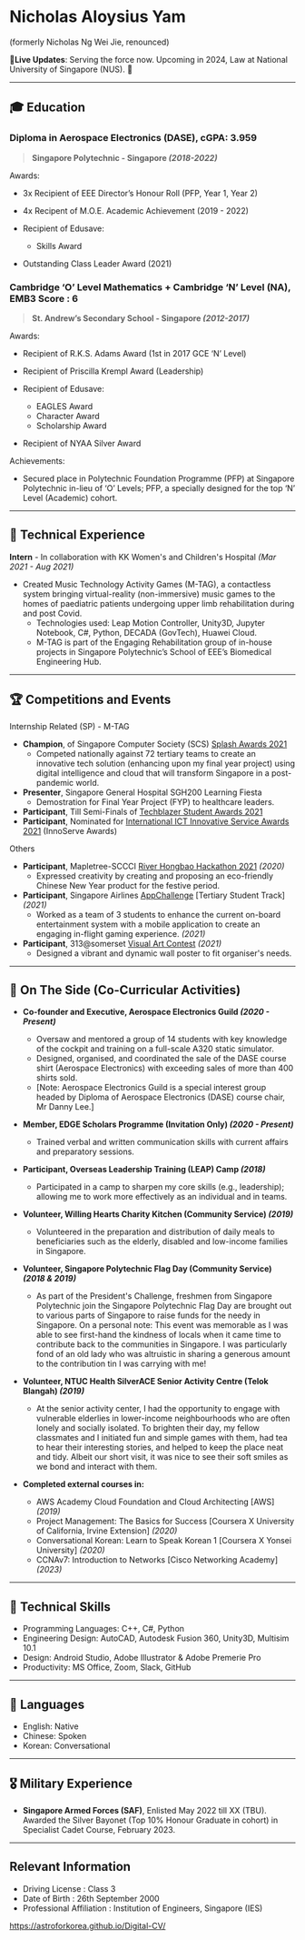 # Nicholas Aloysius Yam
(formerly Nicholas Ng Wei Jie, renounced)


📮**Live Updates**: Serving the force now. Upcoming in 2024, Law at National University of Singapore (NUS). 🚀

***

## 🎓 Education

### Diploma in Aerospace Electronics (DASE), cGPA: 3.959
> **Singapore Polytechnic - Singapore *(2018-2022)***

Awards:
 - 3x Recipient of EEE Director’s Honour Roll (PFP, Year 1, Year 2)
 - 4x Recipent of M.O.E. Academic Achievement (2019 - 2022)
  - Recipient of Edusave:
	 - Skills Award
	 
 - Outstanding Class Leader Award (2021)


### Cambridge ‘O’ Level Mathematics + Cambridge ‘N’ Level (NA), EMB3 Score : 6
> **St. Andrew’s Secondary School - Singapore *(2012-2017)***

Awards:
 - Recipient of R.K.S. Adams Award (1st in 2017 GCE ‘N’ Level)
 - Recipient of Priscilla Krempl Award (Leadership)
 - Recipient of Edusave:
	 - EAGLES Award
	 - Character Award
	 - Scholarship Award

 - Recipient of NYAA Silver Award

Achievements: 
 - Secured place in Polytechnic Foundation Programme (PFP) at Singapore Polytechnic in-lieu of ‘O’ Levels; PFP, a specially designed for the top ‘N’ Level (Academic) cohort.

***

## 👔 Technical Experience
**Intern** - In collaboration with KK Women's and Children's Hospital *(Mar 2021 - Aug 2021)* 
 - Created Music Technology Activity Games (M-TAG), a contactless system bringing virtual-reality (non-immersive) music games to the homes of paediatric patients undergoing upper limb rehabilitation during and post Covid.
	 - Technologies used: Leap Motion Controller, Unity3D, Jupyter Notebook, C#, Python, DECADA (GovTech), Huawei Cloud.
     - M-TAG is part of the Engaging Rehabilitation group of in-house projects in Singapore Polytechnic’s School of EEE’s Biomedical Engineering Hub.

***

## 🏆 Competitions and Events
Internship Related (SP) - M-TAG
- **Champion**, of Singapore Computer Society (SCS) [Splash Awards 2021](https://www.scs.org.sg/awards/splash/2021/announcements)
  - Competed nationally against 72 tertiary teams to create an innovative tech solution (enhancing upon my final year project) using digital intelligence and cloud that will transform Singapore in a post-pandemic world.
 - **Presenter**, Singapore General Hospital SGH200 Learning Fiesta
   - Demostration for Final Year Project (FYP) to healthcare leaders.
 - **Participant**, Till Semi-Finals of [Techblazer Student Awards 2021](https://techblazerawards.sg/Awards)
 - **Participant**, Nominated for [International ICT Innovative Service Awards 2021](https://innoserve.tca.org.tw/en/about_contest.aspx) (InnoServe Awards)

Others
- **Participant**, Mapletree-SCCCI [River Hongbao Hackathon 2021](https://www.facebook.com/riverhongbaosg/videos/rhbhacks-2021-is-back/358824385315976/) *(2020)*
  - Expressed creativity by creating and proposing an eco-friendly Chinese New Year product for the festive period.
- **Participant**, Singapore Airlines [AppChallenge](https://appchallenge.singaporeair.com/en/challenges/students-2021) [Tertiary Student Track] *(2021)*
  - Worked as a team of 3 students to enhance the current on-board entertainment system with a mobile application to create an engaging in-flight gaming experience. *(2021)*
- **Participant**, 313@somerset [Visual Art Contest](https://www.313somerset.com.sg/-/media/retail/asia/313-somerset/files/20210803_somersetlive_contest_form_6-august.pdf?la=en&hash=0BD11D3CFE4871393D6221C9855ADE1297FD1E6A) *(2021)*
  - Designed a vibrant and dynamic wall poster to fit organiser's needs.

***

## 📌 On The Side (Co-Curricular Activities)
- **Co-founder and Executive, Aerospace Electronics Guild *(2020 - Present)***
	-	Oversaw and mentored a group of 14 students with key knowledge of the cockpit and training on a full-scale A320 static simulator.
	-	Designed, organised, and coordinated the sale of the DASE course shirt (Aerospace Electronics) with exceeding sales of more than 400 shirts sold.
	- [Note: Aerospace Electronics Guild is a special interest group headed by Diploma of Aerospace Electronics (DASE) course chair, Mr Danny Lee.]

- **Member, EDGE Scholars Programme (Invitation Only) *(2020 - Present)***
	- Trained verbal and written communication skills with current affairs and preparatory sessions.
- **Participant, Overseas Leadership Training (LEAP) Camp *(2018)***
  - Participated in a camp to sharpen my core skills (e.g., leadership); allowing me to work more effectively as an individual and in teams.

- **Volunteer, Willing Hearts Charity Kitchen (Community Service) *(2019)***
  - Volunteered in the preparation and distribution of daily meals to beneficiaries such as the elderly, disabled and low-income families in Singapore.

- **Volunteer, Singapore Polytechnic Flag Day (Community Service) *(2018 & 2019)***
  - As part of the President's Challenge, freshmen from Singapore Polytechnic join the Singapore Polytechnic Flag Day are brought out to various parts of Singapore to raise funds for the needy in Singapore. On a personal note: This event was memorable as I was able to see first-hand the kindness of locals when it came time to contribute back to the communities in Singapore. I was particularly fond of an old lady who was altruistic in sharing a generous amount to the contribution tin I was carrying with me!

- **Volunteer, NTUC Health SilverACE Senior Activity Centre (Telok Blangah) *(2019)***
  - At the senior activity center, I had the opportunity to engage with vulnerable elderlies in lower-income neighbourhoods who are often lonely and socially isolated. To brighten their day, my fellow classmates and I initiated fun and simple games with them, had tea to hear their interesting stories, and helped to keep the place neat and tidy. Albeit our short visit, it was nice to see their soft smiles as we bond and interact with them.


-  **Completed external courses in:** 
	 - AWS Academy Cloud Foundation and Cloud Architecting [AWS] *(2019)*
	 - Project Management: The Basics for Success [Coursera X University of California, Irvine Extension] *(2020)*
	 - Conversational Korean: Learn to Speak Korean 1 [Coursera X Yonsei University] *(2020)*
	 - CCNAv7: Introduction to Networks [Cisco Networking Academy] *(2023)*
 

***

## 💼 Technical Skills
- Programming Languages: C++, C#, Python
- Engineering Design: AutoCAD, Autodesk Fusion 360, Unity3D, Multisim 10.1
- Design: Android Studio, Adobe Illustrator & Adobe Premerie Pro
- Productivity: MS Office, Zoom,  Slack, GitHub

***

## 💬 Languages
- English: Native
- Chinese: Spoken
- Korean: Conversational

***

## 🎖️ Military Experience
- **Singapore Armed Forces (SAF)**, Enlisted May 2022 till XX (TBU). Awarded the Silver Bayonet (Top 10% Honour Graduate in cohort) in Specialist Cadet Course, February 2023. 

***

## Relevant Information

 - Driving License : Class 3
 - Date of Birth : 26th September 2000
 - Professional Affiliation : Institution of Engineers, Singapore (IES)


https://astroforkorea.github.io/Digital-CV/

